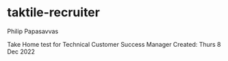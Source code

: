 # taktile-recruiter
Philip Papasavvas

Take Home test for Technical Customer Success Manager
Created: Thurs 8 Dec 2022

